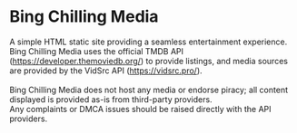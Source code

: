 <h1>Bing Chilling Media</h1>
<p>A simple HTML static site providing a seamless entertainment experience.<br>
Bing Chilling Media uses the official TMDB API (<a href="https://developer.themoviedb.org/">https://developer.themoviedb.org/</a>) to provide listings, and media sources are provided by the VidSrc API (<a href="https://vidsrc.pro/">https://vidsrc.pro/</a>).<br><br>
Bing Chilling Media does not host any media or endorse piracy; all content displayed is provided as-is from third-party providers.<br>
Any complaints or DMCA issues should be raised directly with the API providers.</p>
